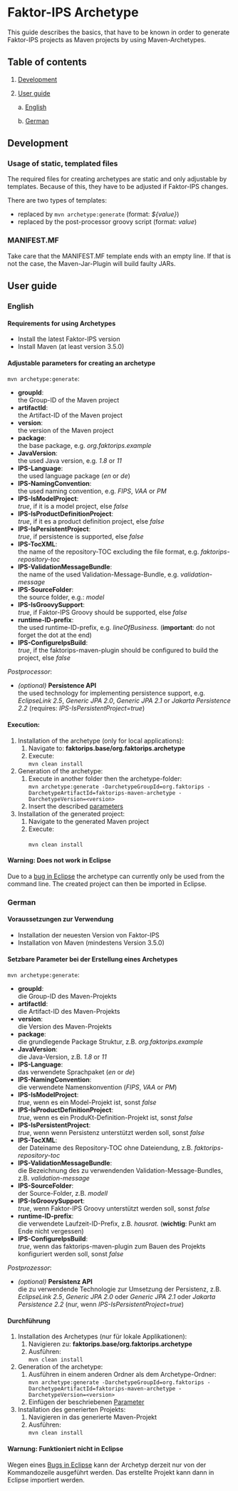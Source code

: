 # Faktor-IPS Archetype

This guide describes the basics, that have to be known in order to generate 
Faktor-IPS projects as Maven projects by using Maven-Archetypes.

## Table of contents
1. [Development](#development)
2. [User guide](#user-guide)
   
    a. [English](#english)
    
    b. [German](#german)

## Development

### Usage of static, templated files
The required files for creating archetypes are static and only adjustable by templates. 
Because of this, they have to be adjusted if Faktor-IPS changes.

There are two types of templates:

- replaced by ``mvn archetype:generate`` (format: _\${value}_)
- replaced by the post-processor groovy script (format: _$value$_)

### MANIFEST.MF
Take care that the MANIFEST.MF template ends with an empty line.
If that is not the case, the Maven-Jar-Plugin will build faulty JARs.

## User guide

### English

#### Requirements for using Archetypes
- Install the latest Faktor-IPS version
- Install Maven (at least version 3.5.0)

#### Adjustable parameters for creating an archetype

``mvn archetype:generate``:

- **groupId**: <br/> 
  the Group-ID of the Maven project
- **artifactId**: <br/> 
  the Artifact-ID of the Maven project
- **version**: <br/> 
  the version of the Maven project
- **package**: <br/> 
  the base package, e.g. _org.faktorips.example_
- **JavaVersion**: <br/> 
  the used Java version, e.g. _1.8_ or _11_
- **IPS-Language**: <br/> 
  the used language package (_en_ or _de_)
- **IPS-NamingConvention**: <br/> 
  the used naming convention, e.g. _FIPS_, _VAA_ or _PM_
- **IPS-IsModelProject**: <br/>
  _true_, if it is a model project, else _false_
- **IPS-IsProductDefinitionProject**: <br/>
  _true_, if it es a product definition project, else _false_
- **IPS-IsPersistentProject**: <br/>
  _true_, if persistence is supported, else _false_
- **IPS-TocXML**: <br/> 
  the name of the repository-TOC excluding the file format, e.g. _faktorips-repository-toc_
- **IPS-ValidationMessageBundle**: <br/> 
  the name of the used Validation-Message-Bundle, e.g. _validation-message_
- **IPS-SourceFolder**: <br/> 
  the source folder, e.g.: _model_
- **IPS-IsGroovySupport**: <br/>
  _true_, if Faktor-IPS Groovy should be supported, else _false_
- **runtime-ID-prefix**: <br/>
  the used runtime-ID-prefix, e.g. _lineOfBusiness._ 
  (**important**: do not forget the dot at the end)
- **IPS-ConfigureIpsBuild**: <br/>
  _true_, if the faktorips-maven-plugin should be configured to build the project, else _false_

_Postprocessor_:
- _(optional)_ **Persistence API** <br/>
  the used technology for implementing persistence support, 
  e.g. _EclipseLink 2.5_, _Generic JPA 2.0_, _Generic JPA 2.1_ or _Jakarta Persistence 2.2_
  (requires: _IPS-IsPersistentProject=true_)

#### Execution: 

1. Installation of the archetype (only for local applications):	
    1. Navigate to: **faktorips.base/org.faktorips.archetype**
    2. Execute: <br/> 
       ``mvn clean install``
2. Generation of the archetype:		
    1. Execute in another folder then the archetype-folder: <br/>
       ``mvn archetype:generate -DarchetypeGroupId=org.faktorips -DarchetypeArtifactId=faktorips-maven-archetype -DarchetypeVersion=<version>``
    2. Insert the described [parameters](#adjustable-parameters-for-creating-an-archetype)
3. Installation of the generated project:		
    1. Navigate to the generated Maven project
    2. Execute:	<br/>	
       ``mvn clean install``
       
#### Warning: Does not work in Eclipse

Due to a [bug in Eclipse](https://github.com/eclipse-m2e/m2e-core/issues/249) the archetype can currently only be used from the command line. The created project can then be imported in Eclipse.

### German

#### Voraussetzungen zur Verwendung
- Installation der neuesten Version von Faktor-IPS
- Installation von Maven (mindestens Version 3.5.0)

#### Setzbare Parameter bei der Erstellung eines Archetypes

``mvn archetype:generate``:

- **groupId**: <br/>
  die Group-ID des Maven-Projekts
- **artifactId**: <br/>
  die Artifact-ID des Maven-Projekts
- **version**: <br/>
  die Version des Maven-Projekts
- **package**: <br/>
  die grundlegende Package Struktur, z.B. _org.faktorips.example_
- **JavaVersion**: <br/>
  die Java-Version, z.B. _1.8_ or _11_
- **IPS-Language**: <br/>
  das verwendete Sprachpaket (_en_ or _de_)
- **IPS-NamingConvention**: <br/>
  die verwendete Namenskonvention (_FIPS_, _VAA_ or _PM_)
- **IPS-IsModelProject**: <br/>
  _true_, wenn es ein Model-Projekt ist, sonst _false_
- **IPS-IsProductDefinitionProject**: <br/>
  _true_, wenn es ein ProduKt-Definition-Projekt ist, sonst _false_
- **IPS-IsPersistentProject**: <br/>
  _true_, wenn wenn Persistenz unterstützt werden soll, sonst _false_
- **IPS-TocXML**: <br/>
  der Dateiname des Repository-TOC ohne Dateiendung, z.B. _faktorips-repository-toc_
- **IPS-ValidationMessageBundle**: <br/>
  die Bezeichnung des zu verwendenden Validation-Message-Bundles, z.B. _validation-message_
- **IPS-SourceFolder**: <br/>
  der Source-Folder, z.B. _modell_
- **IPS-IsGroovySupport**: <br/>
  _true_, wenn Faktor-IPS Groovy unterstützt werden soll, sonst _false_
- **runtime-ID-prefix**: <br/>
  die verwendete Laufzeit-ID-Prefix, z.B. _hausrat._ 
  (**wichtig**: Punkt am Ende nicht vergessen)
- **IPS-ConfigureIpsBuild**: <br/>
  _true_, wenn das faktorips-maven-plugin zum Bauen des Projekts konfiguriert werden soll, sonst _false_
  
_Postprozessor_:
- _(optional)_ **Persistenz API** <br/>
  die zu verwendende Technologie zur Umsetzung der Persistenz,
  z.B. _EclipseLink 2.5_, _Generic JPA 2.0_ oder _Generic JPA 2.1_ oder _Jakarta Persistence 2.2_
  (nur, wenn _IPS-IsPersistentProject=true_)

#### Durchführung

1. Installation des Archetypes (nur für lokale Applikationen):
    1. Navigieren zu: **faktorips.base/org.faktorips.archetype**
    2. Ausführen: <br/>
       ``mvn clean install``
2. Generation of the archetype:
    1. Ausführen in einem anderen Ordner als dem Archetype-Ordner: <br/>
       ``mvn archetype:generate -DarchetypeGroupId=org.faktorips -DarchetypeArtifactId=faktorips-maven-archetype -DarchetypeVersion=<version>``
    2. Einfügen der beschriebenen [Parameter](#setzbare-parameter-bei-der-erstellung-eines-archetypes)
3. Installation des generierten Projekts:
    1. Navigieren in das generierte Maven-Projekt
    2. Ausführen:	<br/>
       ``mvn clean install``
       
#### Warnung: Funktioniert nicht in Eclipse

Wegen eines [Bugs in Eclipse](https://github.com/eclipse-m2e/m2e-core/issues/249) kann der Archetyp derzeit nur von der Kommandozeile ausgeführt werden. Das erstellte Projekt kann dann in Eclipse importiert werden.
       
